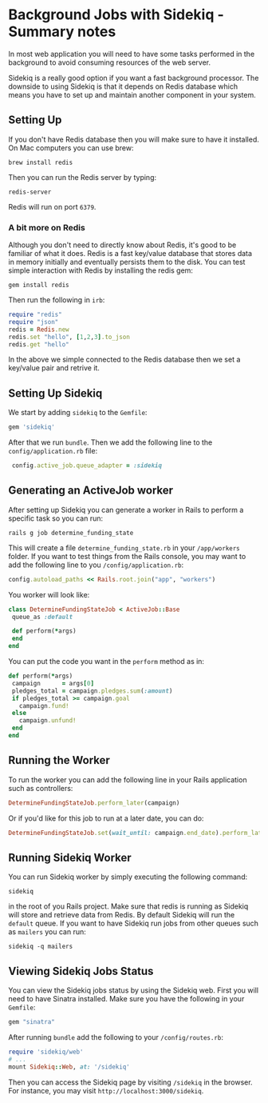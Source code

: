 # Background Jobs with Sidekiq - Summary notes
In most web application you will need to have some tasks performed in the background to avoid consuming resources of the web server. 

Sidekiq is a really good option if you want a fast background processor. The downside to using Sidekiq is that it depends on Redis database which means you have to set up and maintain another component in your system.

## Setting Up
If you don't have Redis database then you will make sure to have it installed. On Mac computers you can use brew:
```
brew install redis
```
Then you can run the Redis server by typing:
```
redis-server
```
Redis will run on port `6379`.

### A bit more on Redis
Although you don't need to directly know about Redis, it's good to be familiar of what it does. Redis is a fast key/value database that stores data in memory initially and eventually persists them to the disk. You can test simple interaction with Redis by installing the redis gem:
```
gem install redis
```
Then run the following in `irb`:
```ruby
require "redis"
require "json"
redis = Redis.new
redis.set "hello", [1,2,3].to_json
redis.get "hello"
```
In the above we simple connected to the Redis database then we set a key/value pair and retrive it.

## Setting Up Sidekiq
We start by adding `sidekiq` to the `Gemfile`:
```ruby
gem 'sidekiq'
```
After that we run `bundle`. Then we add the following line to the `config/application.rb` file:
```ruby
 config.active_job.queue_adapter = :sidekiq
 ```
 
 ## Generating an ActiveJob worker
 After setting up Sidekiq you can generate a worker in Rails to perform a specific task so you can run:
 ```
 rails g job determine_funding_state
 ```
 This will create a file `determine_funding_state.rb` in your `/app/workers` folder. If you want to test things from the Rails console, you may want to add the following line to you `/config/application.rb`:
 ```ruby
 config.autoload_paths << Rails.root.join("app", "workers")
 ```
 You worker will look like:
 ```ruby
 class DetermineFundingStateJob < ActiveJob::Base
  queue_as :default

  def perform(*args)
  end
end
 ```
 You can put the code you want in the `perform` method as in:
 ```ruby
def perform(*args)
  campaign      = args[0]
  pledges_total = campaign.pledges.sum(:amount)
  if pledges_total >= campaign.goal
    campaign.fund!
  else
    campaign.unfund!
  end
end
 ```
 
 ## Running the Worker
 To run the worker you can add the following line in your Rails application such as controllers:
 ```ruby
 DetermineFundingStateJob.perform_later(campaign)
 ```
 Or if you'd like for this job to run at a later date, you can do:
 ```ruby
 DetermineFundingStateJob.set(wait_until: campaign.end_date).perform_later(campaign)
 ```
 
 ## Running Sidekiq Worker
 You can run Sidekiq worker by simply executing the following command:
 ```
 sidekiq
 ```
 in the root of you Rails project. Make sure that redis is running as Sidekiq will store and retrieve data from Redis. By default Sidekiq will run the `default` queue. If you want to have Sidekiq run jobs from other queues such as `mailers` you can run:
 ```
 sidekiq -q mailers
 ```
 
 ## Viewing Sidekiq Jobs Status
 You can view the Sidekiq jobs status by using the Sidekiq web. First you will need to have Sinatra installed. Make sure you have the following in your `Gemfile`:
 ```ruby
 gem "sinatra"
 ```
 After running `bundle` add the following to your `/config/routes.rb`:
 ```ruby
require 'sidekiq/web'
# ...
mount Sidekiq::Web, at: '/sidekiq'
 ```
 Then you can access the Sidekiq page by visiting `/sidekiq` in the browser. For instance, you may visit `http://localhost:3000/sidekiq`.